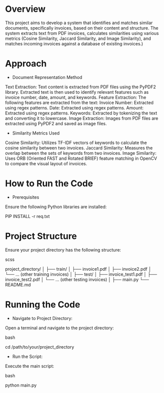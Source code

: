 # Overview

This project aims to develop a system that identifies and matches similar documents, specifically invoices, based on their content and structure. The system extracts text from PDF invoices, calculates similarities using various metrics (Cosine Similarity, Jaccard Similarity, and Image Similarity), and matches incoming invoices against a database of existing invoices.)

# Approach

- Document Representation Method

Text Extraction:
Text content is extracted from PDF files using the PyPDF2 library.
Extracted text is then used to identify relevant features such as invoice number, date, amount, and keywords.
Feature Extraction:
The following features are extracted from the text:
Invoice Number: Extracted using regex patterns.
Date: Extracted using regex patterns.
Amount: Extracted using regex patterns.
Keywords: Extracted by tokenizing the text and converting it to lowercase.
Image Extraction:
Images from PDF files are extracted using PyPDF2 and saved as image files.

- Similarity Metrics Used

Cosine Similarity:
Utilizes TF-IDF vectors of keywords to calculate the cosine similarity between two invoices.
Jaccard Similarity:
Measures the overlap between the sets of keywords from two invoices.
Image Similarity:
Uses ORB (Oriented FAST and Rotated BRIEF) feature matching in OpenCV to compare the visual layout of invoices.

# How to Run the Code

- Prerequisites

Ensure the following Python libraries are installed:

PIP INSTALL -r req.txt

# Project Structure
Ensure your project directory has the following structure:

scss

project_directory/
│
├── train/
│   ├── invoice1.pdf
│   ├── invoice2.pdf
│   └── ... (other training invoices)
│
├── test/
│   ├── invoice_test1.pdf
│   ├── invoice_test2.pdf
│   └── ... (other testing invoices)
│
├── main.py
└── README.md

# Running the Code

- Navigate to Project Directory:

Open a terminal and navigate to the project directory:

bash

cd /path/to/your/project_directory

- Run the Script:

Execute the main script:

bash

python main.py



